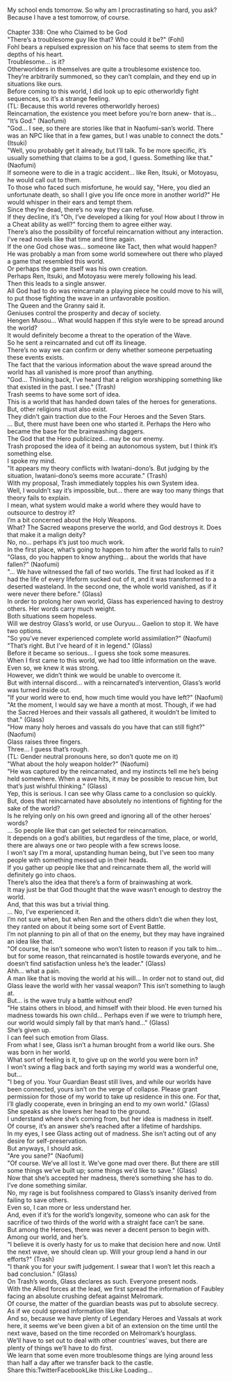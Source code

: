 <br/>
My school ends tomorrow. So why am I procrastinating so hard, you ask? Because I have a test tomorrow, of course.<br/>
<br/>
Chapter 338: One who Claimed to be God<br/>
"There’s a troublesome guy like that? Who could it be?" (Fohl)<br/>
Fohl bears a repulsed expression on his face that seems to stem from the depths of his heart.<br/>
Troublesome… is it?<br/>
Otherworlders in themselves are quite a troublesome existence too.<br/>
They’re arbitrarily summoned, so they can’t complain, and they end up in situations like ours.<br/>
Before coming to this world, I did look up to epic otherworldly fight sequences, so it’s a strange feeling.<br/>
(TL: Because this world reveres otherworldly heroes)<br/>
Reincarnation, the existence you meet before you’re born anew- that is…<br/>
"It’s God." (Naofumi)<br/>
"God… I see, so there are stories like that in Naofumi-san’s world. There was an NPC like that in a few games, but I was unable to connect the dots." (Itsuki)<br/>
"Well, you probably get it already, but I’ll talk. To be more specific, it’s usually something that claims to be a god, I guess. Something like that." (Naofumi)<br/>
If someone were to die in a tragic accident… like Ren, Itsuki, or Motoyasu, he would call out to them.<br/>
To those who faced such misfortune, he would say, "Here, you died an unfortunate death, so shall I give you life once more in another world?" He would whisper in their ears and tempt them.<br/>
Since they’re dead, there’s no way they can refuse.<br/>
If they decline, it’s "Oh, I’ve developed a liking for you! How about I throw in a Cheat ability as well?" forcing them to agree either way.<br/>
There’s also the possibility of forceful reincarnation without any interaction.<br/>
I’ve read novels like that time and time again.<br/>
If the one God chose was… someone like Tact, then what would happen?<br/>
He was probably a man from some world somewhere out there who played a game that resembled this world.<br/>
Or perhaps the game itself was his own creation.<br/>
Perhaps Ren, Itsuki, and Motoyasu were merely following his lead.<br/>
Then this leads to a single answer.<br/>
All God had to do was reincarnate a playing piece he could move to his will, to put those fighting the wave in an unfavorable position.<br/>
The Queen and the Granny said it.<br/>
Geniuses control the prosperity and decay of society.<br/>
Hengen Musou… What would happen if this style were to be spread around the world?<br/>
It would definitely become a threat to the operation of the Wave.<br/>
So he sent a reincarnated and cut off its lineage.<br/>
There’s no way we can confirm or deny whether someone perpetuating these events exists.<br/>
The fact that the various information about the wave spread around the world has all vanished is more proof than anything.<br/>
"God… Thinking back, I’ve heard that a religion worshipping something like that existed in the past. I see." (Trash)<br/>
Trash seems to have some sort of idea.<br/>
This is a world that has handed down tales of the heroes for generations.<br/>
But, other religions must also exist.<br/>
They didn’t gain traction due to the Four Heroes and the Seven Stars.<br/>
… But, there must have been one who started it. Perhaps the Hero who became the base for the brainwashing daggers.<br/>
The God that the Hero publicized… may be our enemy.<br/>
Trash proposed the idea of it being an autonomous system, but I think it’s something else.<br/>
I spoke my mind.<br/>
"It appears my theory conflicts with Iwatani-dono’s. But judging by the situation, Iwatani-dono’s seems more accurate." (Trash)<br/>
With my proposal, Trash immediately topples his own System idea.<br/>
Well, I wouldn’t say it’s impossible, but… there are way too many things that theory fails to explain.<br/>
I mean, what system would make a world where they would have to outsource to destroy it?<br/>
I’m a bit concerned about the Holy Weapons.<br/>
What? The Sacred weapons preserve the world, and God destroys it. Does that make it a malign deity?<br/>
No, no… perhaps it’s just too much work.<br/>
In the first place, what’s going to happen to him after the world falls to ruin?<br/>
"Glass, do you happen to know anything… about the worlds that have fallen?" (Naofumi)<br/>
"… We have witnessed the fall of two worlds. The first had looked as if it had the life of every lifeform sucked out of it, and it was transformed to a deserted wasteland. In the second one, the whole world vanished, as if it were never there before." (Glass)<br/>
In order to prolong her own world, Glass has experienced having to destroy others. Her words carry much weight.<br/>
Both situations seem hopeless.<br/>
Will we destroy Glass’s world, or use Ouryuu… Gaelion to stop it. We have two options.<br/>
"So you’ve never experienced complete world assimilation?" (Naofumi)<br/>
"That’s right. But I’ve heard of it in legend." (Glass)<br/>
Before it became so serious… I guess she took some measures.<br/>
When I first came to this world, we had too little information on the wave.<br/>
Even so, we knew it was strong.<br/>
However, we didn’t think we would be unable to overcome it.<br/>
But with internal discord… with a reincarnated’s intervention, Glass’s world was turned inside out.<br/>
"If your world were to end, how much time would you have left?" (Naofumi)<br/>
"At the moment, I would say we have a month at most. Though, if we had the Sacred Heroes and their vassals all gathered, it wouldn’t be limited to that." (Glass)<br/>
"How many holy heroes and vassals do you have that can still fight?" (Naofumi)<br/>
Glass raises three fingers.<br/>
Three… I guess that’s rough.<br/>
(TL: Gender neutral pronouns here, so don’t quote me on it)<br/>
"What about the holy weapon holder?" (Naofumi)<br/>
"He was captured by the reincarnated, and my instincts tell me he’s being held somewhere. When a wave hits, it may be possible to rescue him, but that’s just wishful thinking." (Glass)<br/>
Yep, this is serious. I can see why Glass came to a conclusion so quickly.<br/>
But, does that reincarnated have absolutely no intentions of fighting for the sake of the world?<br/>
Is he relying only on his own greed and ignoring all of the other heroes’ words?<br/>
… So people like that can get selected for reincarnation.<br/>
It depends on a god’s abilities, but regardless of the time, place, or world, there are always one or two people with a few screws loose.<br/>
I won’t say I’m a moral, upstanding human being, but I’ve seen too many people with something messed up in their heads.<br/>
If you gather up people like that and reincarnate them all, the world will definitely go into chaos.<br/>
There’s also the idea that there’s a form of brainwashing at work.<br/>
It may just be that God thought that the wave wasn’t enough to destroy the world.<br/>
And, that this was but a trivial thing.<br/>
… No, I’ve experienced it.<br/>
I’m not sure when, but when Ren and the others didn’t die when they lost, they ranted on about it being some sort of Event Battle.<br/>
I’m not planning to pin all of that on the enemy, but they may have ingrained an idea like that.<br/>
"Of course, he isn’t someone who won’t listen to reason if you talk to him… but for some reason, that reincarnated is hostile towards everyone, and he doesn’t find satisfaction unless he’s the leader." (Glass)<br/>
Ahh… what a pain.<br/>
A man like that is moving the world at his will… In order not to stand out, did Glass leave the world with her vassal weapon? This isn’t something to laugh at.<br/>
But… is the wave truly a battle without end?<br/>
"He stains others in blood, and himself with their blood. He even turned his madness towards his own child… Perhaps even if we were to triumph here, our world would simply fall by that man’s hand…" (Glass)<br/>
She’s given up.<br/>
I can feel such emotion from Glass.<br/>
From what I see, Glass isn’t a human brought from a world like ours. She was born in her world.<br/>
What sort of feeling is it, to give up on the world you were born in?<br/>
I won’t swing a flag back and forth saying my world was a wonderful one, but…<br/>
"I beg of you. Your Guardian Beast still lives, and while our worlds have been connected, yours isn’t on the verge of collapse. Please grant permission for those of my world to take up residence in this one. For that, I’ll gladly cooperate, even in bringing an end to my own world." (Glass)<br/>
She speaks as she lowers her head to the ground.<br/>
I understand where she’s coming from, but her idea is madness in itself.<br/>
Of course, it’s an answer she’s reached after a lifetime of hardships.<br/>
In my eyes, I see Glass acting out of madness. She isn’t acting out of any desire for self-preservation.<br/>
But anyways, I should ask.<br/>
"Are you sane?" (Naofumi)<br/>
"Of course. We’ve all lost it. We’ve gone mad over there. But there are still some things we’ve built up; some things we’d like to save." (Glass)<br/>
Now that she’s accepted her madness, there’s something she has to do.<br/>
I’ve done something similar.<br/>
No, my rage is but foolishness compared to Glass’s insanity derived from failing to save others.<br/>
Even so, I can more or less understand her.<br/>
And, even if it’s for the world’s longevity, someone who can ask for the sacrifice of two thirds of the world with a straight face can’t be sane.<br/>
But among the Heroes, there was never a decent person to begin with.<br/>
Among our world, and her’s.<br/>
"I believe it is overly hasty for us to make that decision here and now. Until the next wave, we should clean up. Will your group lend a hand in our efforts?" (Trash)<br/>
"I thank you for your swift judgement. I swear that I won’t let this reach a bad conclusion." (Glass)<br/>
On Trash’s words, Glass declares as such. Everyone present nods.<br/>
With the Allied forces at the lead, we first spread the information of Faubley facing an absolute crushing defeat against Melromark.<br/>
Of course, the matter of the guardian beasts was put to absolute secrecy.<br/>
As if we could spread information like that.<br/>
And so, because we have plenty of Legendary Heroes and Vassals at work here, it seems we’ve been given a bit of an extension on the time until the next wave, based on the time recorded on Melromark’s hourglass.<br/>
We’ll have to set out to deal with other countries’ waves, but there are plenty of things we’ll have to do first.<br/>
We learn that some even more troublesome things are lying around less than half a day after we transfer back to the castle.<br/>
Share this:TwitterFacebookLike this:Like Loading... <br/>
